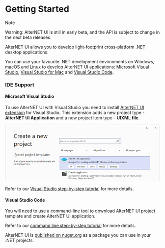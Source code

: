 # Getting Started

> [!NOTE]
> Warning: AlterNET UI is still in early beta, and the API is subject to change in the next beta releases.

AlterNET UI allows you to develop light-footprint cross-platform .NET desktop applications.

You can use your favourite .NET development environments on Windows, macOS and Linux to develop AlterNET UI applications:
[Microsoft Visual Studio](https://visualstudio.microsoft.com/), [Visual Studio for Mac](https://visualstudio.microsoft.com/vs/mac/) and [Visual Studio Code](https://code.visualstudio.com/).

### IDE Support

#### Microsoft Visual Studio
To use AlterNET UI with Visual Studio you need to install [AlterNET UI extension](https://marketplace.visualstudio.com/items?itemName=AlternetSoftwarePTYLTD.AlternetUIForVS2022) for Visual Studio.
This extension adds a new project type - **AlterNET UI Application** and a new project item type - **UIXML file**. 

![Create new project in Visual Studio](../tutorials/hello-world/visual-studio/images/create-new-project.png)

Refer to our [Visual Studio step-by-step tutorial](../tutorials/hello-world/visual-studio/hello-world-visual-studio.md) for more details. 

#### Visual Studio Code
You will need to use a command-line tool to download AlterNET UI project template and create AlterNET UI application.

Refer to our [command line step-by-step tutorial](../tutorials/hello-world/command-line/hello-world-command-line.md) for more details.

AlterNET UI is [published on nuget.org](https://www.nuget.org/packages/Alternet.UI) as a package you can use in your .NET projects.